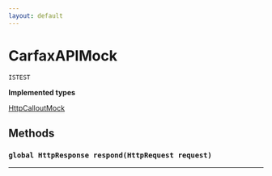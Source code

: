 ```yaml
---
layout: default
---
```

# CarfaxAPIMock

`ISTEST`

**Implemented types**

[HttpCalloutMock](HttpCalloutMock)

## Methods
### `global HttpResponse respond(HttpRequest request)`
---
